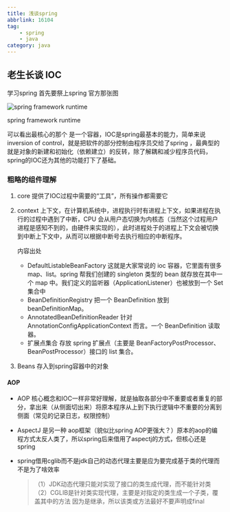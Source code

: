 ```yaml
---
title: 浅谈spring
abbrlink: 16104
tag: 
    - spring
    - java
category: java
---
```


## 老生长谈 IOC

学习spring 首先要祭上spring 官方那张图

![spring framework runtime](https://docs.spring.io/spring/docs/5.0.0.RC3/spring-framework-reference/images/spring-overview.png)

spring framework runtime

可以看出最核心的那个 是一个容器，IOC是spring最基本的能力，简单来说inversion of control，就是把软件的部分控制由程序员交给了spring ，最典型的就是对象的新建和初始化（依赖建立）的反转，除了解耦和减少程序员代码，spring的IOC还为其他的功能打下了基础。

### 粗略的组件理解

1. core 提供了IOC过程中需要的“工具”，所有操作都需要它

2. context 上下文，在计算机系统中，进程执行时有进程上下文，如果进程在执行的过程中遇到了中断，CPU 会从用户态切换为内核态（当然这个过程用户进程是感知不到的，由硬件来实现的），此时进程处于的进程上下文会被切换到中断上下文中，从而可以根据中断号去执行相应的中断程序。

   内容出处

   - DefaultListableBeanFactory
     这就是大家常说的 ioc 容器，它里面有很多 map、list。spring 帮我们创建的 singleton 类型的 bean 就存放在其中一个 map 中。我们定义的监听器（ApplicationListener）也被放到一个 Set 集合中
   - BeanDefinitionRegistry
     把一个 BeanDefinition 放到 beanDefinitionMap。
   - AnnotatedBeanDefinitionReader
     针对 AnnotationConfigApplicationContext 而言。一个 BeanDefinition 读取器。
   - 扩展点集合
     存放 spring 扩展点（主要是 BeanFactoryPostProcessor、BeanPostProcessor）接口的 list 集合。

3. Beans 存入到spring容器中的对象

#### AOP

- AOP 核心概念和IOC一样非常好理解，就是抽取各部分中不重要或者重复的部分，拿出来（从侧面切出来）将原本程序从上到下执行逻辑中不重要的分离到侧面（常见的记录日志，权限控制）

- AspectJ 是另一种 aop框架（貌似比spring AOP更强大？）原本的aop的编程方式太反人类了，所以spring后来借用了aspectj的方式，但核心还是spring

- spring借用cglib而不是jdk自己的动态代理主要是应为要完成基于类的代理而不是为了啥效率

  > （1）JDK动态代理只能对实现了接口的类生成代理，而不能针对类
  > （2）CGLIB是针对类实现代理，主要是对指定的类生成一个子类，覆盖其中的方法
  > 因为是继承，所以该类或方法最好不要声明成final